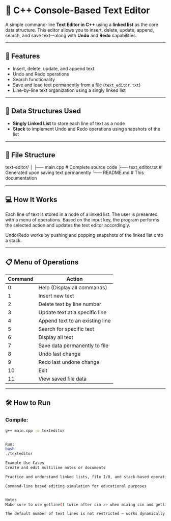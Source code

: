 # 📝 C++ Console-Based Text Editor

A simple command-line **Text Editor in C++** using a **linked list** as the core data structure. This editor allows you to insert, delete, update, append, search, and save text—along with **Undo** and **Redo** capabilities.

---

## 🚀 Features

- Insert, delete, update, and append text
- Undo and Redo operations
- Search functionality
- Save and load text permanently from a file (`text_editor.txt`)
- Line-by-line text organization using a singly linked list

---

## 🧱 Data Structures Used

- **Singly Linked List** to store each line of text as a node
- **Stack** to implement Undo and Redo operations using snapshots of the list

---

## 📂 File Structure

text-editor/
│
├── main.cpp # Complete source code
├── text_editor.txt # Generated upon saving text permanently
└── README.md # This documentation


---

## 💻 How It Works

Each line of text is stored in a node of a linked list. The user is presented with a menu of operations. Based on the input key, the program performs the selected action and updates the text editor accordingly.

Undo/Redo works by pushing and popping snapshots of the linked list onto a stack.

---

## 📋 Menu of Operations

| Command | Action                         |
|---------|--------------------------------|
| 0       | Help (Display all commands)    |
| 1       | Insert new text                |
| 2       | Delete text by line number     |
| 3       | Update text at a specific line |
| 4       | Append text to an existing line|
| 5       | Search for specific text       |
| 6       | Display all text               |
| 7       | Save data permanently to file  |
| 8       | Undo last change               |
| 9       | Redo last undone change        |
| 10      | Exit                           |
| 11      | View saved file data           |

---

## 🛠️ How to Run

### Compile:
```bash
g++ main.cpp -o texteditor


Run:
bash
./texteditor

Example Use Cases
Create and edit multiline notes or documents

Practice and understand linked lists, file I/O, and stack-based operations

Command-line based editing simulation for educational purposes


Notes
Make sure to use getline() twice after cin >> when mixing cin and getline to avoid input buffer issues.

The default number of text lines is not restricted — works dynamically.
